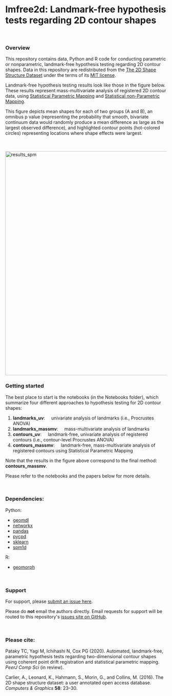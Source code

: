 # lmfree2d: Landmark-free hypothesis tests regarding 2D contour shapes

<br>

### Overview

This repository contains data, Python and R code for conducting parametric or
nonparametric, landmark-free hypothesis testing regarding 2D contour shapes.
Data in this repository are redistributed from the [The 2D Shape Structure Dataset](http://2dshapesstructure.github.io)
under the terms of its [MIT license](https://opensource.org/licenses/MIT).

Landmark-free hypothesis testing results look like those in the figure below. These results
represent mass-multivariate analysis of registered 2D contour data, using [Statistical Parametric
Mapping](https://en.wikipedia.org/wiki/Statistical_parametric_mapping) and [Statistical non-Parametric
Mapping](https://onlinelibrary.wiley.com/doi/full/10.1002/hbm.1058).

This figure depicts mean shapes for each of two groups (A and B), an omnibus p value (representing
the probability that smooth, bivariate continuum data would randomly produce a mean
difference as large as the largest observed difference), and highlighted contour points (hot-colored circles)
representing locations where shape effects were largest.

<br>




<br>

<img src="https://github.com/0todd0000/lmfree2d/tree/master/Figures/results_spm.pdf" alt="results_spm" width="700"/>

<br>

### Getting started

The best place to start is the notebooks (in the Notebooks folder), which summarize
four different approaches to hypothesis testing for 2D contour shapes:

1. **landmarks_uv**:  &nbsp; &nbsp; univariate analysis of landmarks (i.e., Procrustes ANOVA)
1. **landmarks_massmv**:  &nbsp; &nbsp; mass-multivariate analysis of landmarks 
1. **contours_uv**: &nbsp; &nbsp; landmark-free, univariate analysis of registered contours (i.e., contour-level Procrustes ANOVA)
1. **contours_massmv**:  &nbsp; &nbsp; landmark-free, mass-multivariate analysis of registered contours using Statistical Parametric Mapping 

Note that the results in the figure above correspond to the final method: **contours_massmv**.

Please refer to the notebooks and the papers below for more details.

<br>


### Dependencies:

Python:

* [geomdl](https://pypi.org/project/geomdl/)
* [networkx](https://networkx.github.io)
* [pandas](https://pandas.pydata.org)
* [pycpd](https://pypi.org/project/pycpd/)
* [sklearn](https://scikit-learn.org/stable/)
* [spm1d](https://spm1d.org)

R:

* [geomorph](https://cran.r-project.org/web/packages/geomorph/index.html)


<br>

### Support

For support, please [submit an issue here](https://github.com/0todd0000/lmfree2d/issues).

Please do **not** email the authors directly. Email requests for support will be routed to this repository's [issues site on GitHub](https://github.com/0todd0000/lmfree2d/issues).

<br>

### Please cite:

Pataky TC, Yagi M, Ichihashi N, Cox PG (2020). Automated, landmark-free,
parametric hypothesis tests regarding two-dimensional contour shapes using
coherent point drift registration and statistical parametric mapping.
*PeerJ Comp Sci* (in review).

Carlier, A., Leonard, K., Hahmann, S., Morin, G., and Collins, M. (2016).
The 2D shape structure dataset: a user annotated open access database.
*Computers & Graphics* **58**: 23–30.





